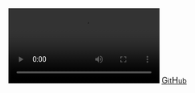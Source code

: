 <style>h1{display: none}</style> 
<video id="rick" autoplay="autoplay" loop="loop" style="max-width:100%;">
	<source src="https://ulozto.net/video-proxy/h4Kr2eUAkKqc" type="video/mp4" poster="https://ulozto.net/thumbnail-proxy/h4Kr2eUAkKqc?size=s640X360"/>
</video>
<a href="https://github.com/hooay233"><big>G</big>it<big>H</big>ub</a>



